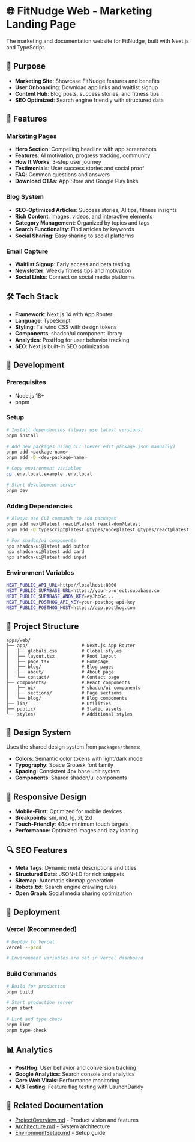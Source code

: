 # 🌐 FitNudge Web - Marketing Landing Page

The marketing and documentation website for FitNudge, built with Next.js and TypeScript.

## 🎯 Purpose

- **Marketing Site**: Showcase FitNudge features and benefits
- **User Onboarding**: Download app links and waitlist signup
- **Content Hub**: Blog posts, success stories, and fitness tips
- **SEO Optimized**: Search engine friendly with structured data

## 🚀 Features

### Marketing Pages

- **Hero Section**: Compelling headline with app screenshots
- **Features**: AI motivation, progress tracking, community
- **How It Works**: 3-step user journey
- **Testimonials**: User success stories and social proof
- **FAQ**: Common questions and answers
- **Download CTAs**: App Store and Google Play links

### Blog System

- **SEO-Optimized Articles**: Success stories, AI tips, fitness insights
- **Rich Content**: Images, videos, and interactive elements
- **Category Management**: Organized by topics and tags
- **Search Functionality**: Find articles by keywords
- **Social Sharing**: Easy sharing to social platforms

### Email Capture

- **Waitlist Signup**: Early access and beta testing
- **Newsletter**: Weekly fitness tips and motivation
- **Social Links**: Connect on social media platforms

## 🛠️ Tech Stack

- **Framework**: Next.js 14 with App Router
- **Language**: TypeScript
- **Styling**: Tailwind CSS with design tokens
- **Components**: shadcn/ui component library
- **Analytics**: PostHog for user behavior tracking
- **SEO**: Next.js built-in SEO optimization

## 🚀 Development

### Prerequisites

- Node.js 18+
- pnpm

### Setup

```bash
# Install dependencies (always use latest versions)
pnpm install

# Add new packages using CLI (never edit package.json manually)
pnpm add <package-name>
pnpm add -D <dev-package-name>

# Copy environment variables
cp .env.local.example .env.local

# Start development server
pnpm dev
```

### Adding Dependencies

```bash
# Always use CLI commands to add packages
pnpm add next@latest react@latest react-dom@latest
pnpm add -D typescript@latest @types/node@latest @types/react@latest

# For shadcn/ui components
npx shadcn-ui@latest add button
npx shadcn-ui@latest add card
npx shadcn-ui@latest add input
```

### Environment Variables

```bash
NEXT_PUBLIC_API_URL=http://localhost:8000
NEXT_PUBLIC_SUPABASE_URL=https://your-project.supabase.co
NEXT_PUBLIC_SUPABASE_ANON_KEY=eyJhbGc...
NEXT_PUBLIC_POSTHOG_API_KEY=your-posthog-api-key
NEXT_PUBLIC_POSTHOG_HOST=https://app.posthog.com
```

## 📁 Project Structure

```
apps/web/
├── app/                    # Next.js App Router
│   ├── globals.css         # Global styles
│   ├── layout.tsx          # Root layout
│   ├── page.tsx            # Homepage
│   ├── blog/               # Blog pages
│   ├── about/              # About page
│   └── contact/            # Contact page
├── components/             # React components
│   ├── ui/                 # shadcn/ui components
│   ├── sections/           # Page sections
│   └── blog/               # Blog components
├── lib/                    # Utilities
├── public/                 # Static assets
└── styles/                 # Additional styles
```

## 🎨 Design System

Uses the shared design system from `packages/themes`:

- **Colors**: Semantic color tokens with light/dark mode
- **Typography**: Space Grotesk font family
- **Spacing**: Consistent 4px base unit system
- **Components**: Shared shadcn/ui components

## 📱 Responsive Design

- **Mobile-First**: Optimized for mobile devices
- **Breakpoints**: sm, md, lg, xl, 2xl
- **Touch-Friendly**: 44px minimum touch targets
- **Performance**: Optimized images and lazy loading

## 🔍 SEO Features

- **Meta Tags**: Dynamic meta descriptions and titles
- **Structured Data**: JSON-LD for rich snippets
- **Sitemap**: Automatic sitemap generation
- **Robots.txt**: Search engine crawling rules
- **Open Graph**: Social media sharing optimization

## 🚀 Deployment

### Vercel (Recommended)

```bash
# Deploy to Vercel
vercel --prod

# Environment variables are set in Vercel dashboard
```

### Build Commands

```bash
# Build for production
pnpm build

# Start production server
pnpm start

# Lint and type check
pnpm lint
pnpm type-check
```

## 📊 Analytics

- **PostHog**: User behavior and conversion tracking
- **Google Analytics**: Search console and analytics
- **Core Web Vitals**: Performance monitoring
- **A/B Testing**: Feature flag testing with LaunchDarkly

## 🔗 Related Documentation

- [ProjectOverview.md](../../docs/ProjectOverview.md) - Product vision and features
- [Architecture.md](../../docs/Architecture.md) - System architecture
- [EnvironmentSetup.md](../../docs/EnvironmentSetup.md) - Setup guide
